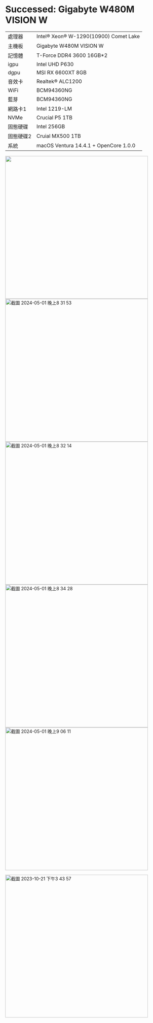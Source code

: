# Successed: Gigabyte W480M VISION W

<table>
  <tr>
    <td>處理器</td><td>Intel® Xeon® W-1290(10900) Comet Lake</td>
  </tr>
  <tr>
    <td>主機板</td><td>Gigabyte W480M VISION W</td>
  </tr>
  <tr>  
    <td>記憶體</td><td>T-Force DDR4 3600 16GB*2</td>
  </tr>
  <tr>
    <td>igpu</td><td>Intel UHD P630</td>
  </tr>
  <tr>
    <td>dgpu</td><td>MSI RX 6600XT 8GB</td>
  </tr>
  <tr>
    <td>音效卡</td><td>Realtek® ALC1200</td>
  </tr>
  <tr>
    <td>WiFi</td><td>BCM94360NG</td>
  </tr>
  <tr>
    <td>藍芽</td><td>BCM94360NG</td>
  </tr>
  <tr>
    <td>網路卡1</td><td>Intel 1219-LM</td>
  </tr>
  <tr>  
    <td>NVMe</td><td>Crucial P5 1TB</td>
  </tr>
  <tr>  
    <td>固態硬碟</td><td>Intel 256GB</td>
  </tr>
  <tr>  
    <td>固態硬碟2</td><td>Cruial MX500 1TB</td>
  </tr>
  <tr>
    <td>系統</td><td>macOS Ventura 14.4.1 + OpenCore 1.0.0</td>
  </tr>  
</table>

<img width="450" src="https://github.com/michelle0812/Gigabyte-W480M-Vision-W-Xeon-W1290-10900/assets/79300809/d6764383-3275-4a16-8467-4db5b56a740f">
<br>
<img width="450" alt="截圖 2024-05-01 晚上8 31 53" src="https://github.com/michelle0812/Gigabyte-W480M-Vision-W-Xeon-W1290-10900/assets/79300809/d13e2008-9133-4062-a17e-f19bb14acf7f">
<br>

<img width="450" alt="截圖 2024-05-01 晚上8 32 14" src="https://github.com/michelle0812/Gigabyte-W480M-Vision-W-Xeon-W1290-10900/assets/79300809/3fadf5f7-d7d0-4ddd-b5a0-f121227e9b58">
<br>
<img width="450" alt="截圖 2024-05-01 晚上8 34 28" src="https://github.com/michelle0812/Gigabyte-W480M-Vision-W-Xeon-W1290-10900/assets/79300809/00ad987b-789a-4775-bb0d-7c0641c325dd">
<br>
<img width="450" alt="截圖 2024-05-01 晚上9 06 11" src="https://github.com/michelle0812/Gigabyte-W480M-Vision-W-Xeon-W1290-10900/assets/79300809/3e21e247-4ed3-484e-a5f4-11550643a01b">
<br>

<img width="450" alt="截圖 2023-10-21 下午3 43 57" src="https://github.com/michelle0812/Gigabyte-W480M-Vision-W-Xeon-W1290-10900/assets/79300809/5a939866-f37a-41d9-8c93-8378cd1f74a4"><br>
